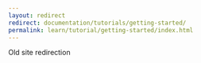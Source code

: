 ```yaml
---
layout: redirect
redirect: documentation/tutorials/getting-started/
permalink: learn/tutorial/getting-started/index.html
---
```

Old site redirection